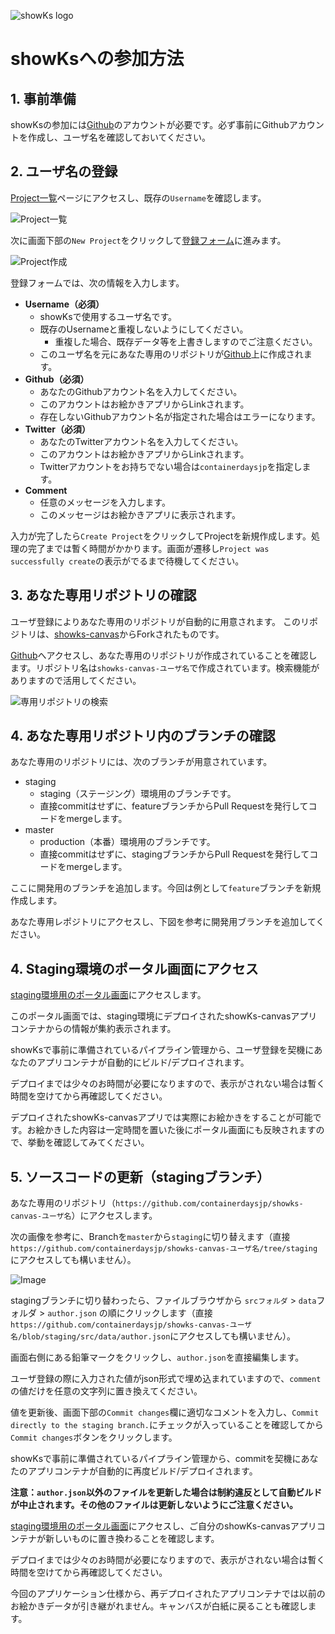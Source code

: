 ![showKs logo](./images/showKs_logo.png)

# showKsへの参加方法

## 1. 事前準備

showKsの参加には[Github](https://github.com)のアカウントが必要です。必ず事前にGithubアカウントを作成し、ユーザ名を確認しておいてください。

## 2. ユーザ名の登録

[Project一覧](http://form.stg.showks.containerdays.jp/projects/)ページにアクセスし、既存の`Username`を確認します。  

![Project一覧](./images/projectList.png)

次に画面下部の`New Project`をクリックして[登録フォーム](http://form.stg.showks.containerdays.jp/projects/new)に進みます。　

![Project作成](./images/newProject.png)

登録フォームでは、次の情報を入力します。

- **Username（必須）** 
    - showKsで使用するユーザ名です。
    - 既存のUsernameと重複しないようにしてください。
        - 重複した場合、既存データ等を上書きしますのでご注意ください。
    - このユーザ名を元にあなた専用のリポジトリが[Github](https://github.com/containerdaysjp)上に作成されます。
- **Github（必須）** 
    - あなたのGithubアカウント名を入力してください。
    - このアカウントはお絵かきアプリからLinkされます。
    - 存在しないGithubアカウント名が指定された場合はエラーになります。
- **Twitter（必須）** 
    - あなたのTwitterアカウント名を入力してください。
    - このアカウントはお絵かきアプリからLinkされます。
    - Twitterアカウントをお持ちでない場合は`containerdaysjp`を指定します。
- **Comment**
    - 任意のメッセージを入力します。
    - このメッセージはお絵かきアプリに表示されます。

入力が完了したら`Create Project`をクリックしてProjectを新規作成します。処理の完了までは暫く時間がかかります。画面が遷移し`Project was successfully create`の表示がでるまで待機してください。

## 3. あなた専用リポジトリの確認

ユーザ登録によりあなた専用のリポジトリが自動的に用意されます。
このリポジトリは、[showks-canvas](https://github.com/containerdaysjp/showks-canvas)からForkされたものです。

[Github](https://github.com/containerdaysjp)へアクセスし、あなた専用のリポジトリが作成されていることを確認します。リポジトリ名は`showks-canvas-ユーザ名`で作成されています。検索機能がありますので活用してください。

![専用リポジトリの検索](./images/searchRepository.png)

## 4. あなた専用リポジトリ内のブランチの確認

あなた専用のリポジトリには、次のブランチが用意されています。

- staging
    - staging（ステージング）環境用のブランチです。
    - 直接commitはせずに、featureブランチからPull Requestを発行してコードをmergeします。
- master
    - production（本番）環境用のブランチです。
    - 直接commitはせずに、stagingブランチからPull Requestを発行してコードをmergeします。

ここに開発用のブランチを追加します。今回は例として`feature`ブランチを新規作成します。

あなた専用レポジトリにアクセスし、下図を参考に開発用ブランチを追加してください。


## 4. Staging環境のポータル画面にアクセス

[staging環境用のポータル画面](http://portal.stg.showks.containerdays.jp)にアクセスします。

このポータル画面では、staging環境にデプロイされたshowKs-canvasアプリコンテナからの情報が集約表示されます。

showKsで事前に準備されているパイプライン管理から、ユーザ登録を契機にあなたのアプリコンテナが自動的にビルド/デプロイされます。

デプロイまでは少々のお時間が必要になりますので、表示がされない場合は暫く時間を空けてから再確認してください。

デプロイされたshowKs-canvasアプリでは実際にお絵かきをすることが可能です。お絵かきした内容は一定時間を置いた後にポータル画面にも反映されますので、挙動を確認してみてください。

## 5. ソースコードの更新（stagingブランチ）

あなた専用のリポジトリ（`https://github.com/containerdaysjp/showks-canvas-ユーザ名`）にアクセスします。

次の画像を参考に、Branchを`master`から`staging`に切り替えます（直接`https://github.com/containerdaysjp/showks-canvas-ユーザ名/tree/staging`にアクセスしても構いません）。

![Image]()

stagingブランチに切り替わったら、ファイルブラウザから `srcフォルダ` > `data`フォルダ > `author.json` の順にクリックします（直接`https://github.com/containerdaysjp/showks-canvas-ユーザ名/blob/staging/src/data/author.json`にアクセスしても構いません）。

画面右側にある鉛筆マークをクリックし、`author.json`を直接編集します。

ユーザ登録の際に入力された値がjson形式で埋め込まれていますので、`comment`の値だけを任意の文字列に置き換えてください。

値を更新後、画面下部の`Commit changes`欄に適切なコメントを入力し、`Commit directly to the staging branch.`にチェックが入っていることを確認してから`Commit changes`ボタンをクリックします。

showKsで事前に準備されているパイプライン管理から、commitを契機にあなたのアプリコンテナが自動的に再度ビルド/デプロイされます。

**注意：`author.json`以外のファイルを更新した場合は制約違反として自動ビルドが中止されます。その他のファイルは更新しないようにご注意ください。**

[staging環境用のポータル画面](http://portal.stg.showks.containerdays.jp)にアクセスし、ご自分のshowKs-canvasアプリコンテナが新しいものに置き換わることを確認します。

デプロイまでは少々のお時間が必要になりますので、表示がされない場合は暫く時間を空けてから再確認してください。

今回のアプリケーション仕様から、再デプロイされたアプリコンテナでは以前のお絵かきデータが引き継がれません。キャンバスが白紙に戻ることも確認します。
